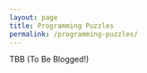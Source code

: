 ```yaml
---
layout: page
title: Programming Puzzles
permalink: /programming-puzzles/
---
```



TBB (To Be Blogged!)
